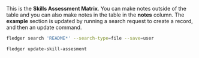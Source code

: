 This is the **Skills Assessment Matrix**.
You can make notes outside of the table and you can also make notes in the table in the **notes** column.
The **example** section is updated by running a search request to create a record, and then an update command.

```sh
fledger search 'README*' --search-type=file --save=user
```

```sh
fledger update-skill-assesment
```
